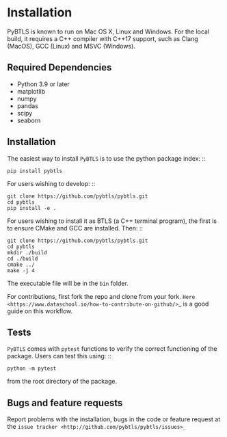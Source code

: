Installation
============

PyBTLS is known to run on Mac OS X, Linux and Windows. 
For the local build, it requires a C++ compiler with C++17 support, 
such as Clang (MacOS), GCC (Linux) and MSVC (Windows). 

Required Dependencies
---------------------
- Python 3.9 or later
- matplotlib
- numpy
- pandas
- scipy
- seaborn

Installation
------------
The easiest way to install `PyBTLS` is to use the python package index: ::

    pip install pybtls

For users wishing to develop: ::

    git clone https://github.com/pybtls/pybtls.git
    cd pybtls
    pip install -e .

For users wishing to install it as BTLS (a C++ terminal program), the first is to ensure CMake and GCC are installed. 
Then: ::

    git clone https://github.com/pybtls/pybtls.git
    cd pybtls
    mkdir ./build
    cd ./build
    cmake ../
    make -j 4

The executable file will be in the `bin` folder.

For contributions, first fork the repo and clone from your fork.
`Here <https://www.dataschool.io/how-to-contribute-on-github/>`_ is a good guide on this workflow.

Tests
-----
`PyBTLS` comes with ``pytest`` functions to verify the correct functioning of the package. 
Users can test this using: ::

    python -m pytest

from the root directory of the package.

Bugs and feature requests
-------------------------
Report problems with the installation, bugs in the code or feature request at the `issue tracker <http://github.com/pybtls/pybtls/issues>_`

